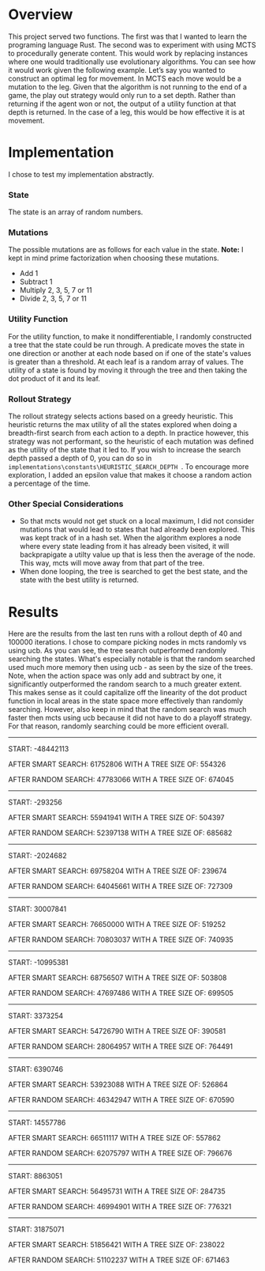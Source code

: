 # Overview
This project served two functions. The first was that I wanted to learn the programing language Rust. The second was  to experiment with using MCTS to procedurally generate content. This would work by replacing instances where one would traditionally use evolutionary algorithms. You can see how it would work given the following example. Let’s say you wanted to construct an optimal leg for movement. In MCTS each move would be a mutation to the leg. Given that the algorithm is not running to the end of a game, the play out strategy would only run to a set depth. Rather than returning if the agent won or not, the output of a utility function at that depth is returned. In the case of a leg, this would be how effective it is at movement.

# Implementation
I chose to test my implementation abstractly. 

### **State**
The state is an array of random numbers.

### **Mutations**
The possible mutations are as follows for each value in the state. **Note:** I kept in mind prime factorization when choosing these mutations.
* Add 1
* Subtract 1
* Multiply 2, 3, 5, 7 or 11
* Divide 2, 3, 5, 7 or 11

### **Utility Function**
For the utility function, to make it nondifferentiable, I randomly constructed a tree that the state could be run through. A predicate moves the state in one direction or another at each node based on if one of the state's values is greater than a threshold. At each leaf is a random array of values. The utility of a state is found by moving it through the tree and then taking the dot product of it and its leaf.

### **Rollout Strategy**
The rollout strategy selects actions based on a greedy heuristic. This heuristic returns the max utility of all the states explored when doing a breadth-first search from each action to a depth. In practice however, this strategy was not performant, so the heuristic of each mutation was defined as the utility of the state that it led to. If you wish to increase the search depth passed a depth of 0, you can do so in `implementations\constants\HEURISTIC_SEARCH_DEPTH `. To encourage more exploration, I added an epsilon value that makes it choose a random action a percentage of the time.

### **Other Special Considerations**
* So that mcts would not get stuck on a local maximum, I did not consider mutations that would lead to states that had already been explored. This was kept track of in a hash set. When the algorithm explores a node where every state leading from it has already been visited, it will backprapigate a utilty value up that is less then the average of the node. This way, mcts will move away from that part of the tree.
* When done looping, the tree is searched to get the best state, and the state with the best utility is returned.

# Results
Here are the results from the last ten runs with a rollout depth of 40 and 100000 iterations. I chose to compare picking nodes in mcts randomly vs using ucb. As you can see, the tree search outperformed randomly searching the states. What's especially notable is that the random searched used much more memory then using ucb - as seen by the size of the trees. Note, when the action space was only add and subtract by one, it significantly outperformed the random search to a much greater extent. This makes sense as it could capitalize off the linearity of the dot product function in local areas in the state space more effectively than randomly searching. However, also keep in mind that the random search was much faster then mcts using ucb because it did not have to do a playoff strategy. For that reason, randomly searching could be more efficient overall.

_______________________________

START: -48442113

AFTER SMART SEARCH: 61752806
WITH A TREE SIZE OF: 554326

AFTER RANDOM SEARCH: 47783066
WITH A TREE SIZE OF: 674045

_______________________________

START: -293256

AFTER SMART SEARCH: 55941941
WITH A TREE SIZE OF: 504397

AFTER RANDOM SEARCH: 52397138
WITH A TREE SIZE OF: 685682

_______________________________

START: -2024682

AFTER SMART SEARCH: 69758204
WITH A TREE SIZE OF: 239674

AFTER RANDOM SEARCH: 64045661
WITH A TREE SIZE OF: 727309

_______________________________

START: 30007841

AFTER SMART SEARCH: 76650000
WITH A TREE SIZE OF: 519252

AFTER RANDOM SEARCH: 70803037
WITH A TREE SIZE OF: 740935

_______________________________

START: -10995381

AFTER SMART SEARCH: 68756507
WITH A TREE SIZE OF: 503808

AFTER RANDOM SEARCH: 47697486
WITH A TREE SIZE OF: 699505

_______________________________

START: 3373254

AFTER SMART SEARCH: 54726790
WITH A TREE SIZE OF: 390581

AFTER RANDOM SEARCH: 28064957
WITH A TREE SIZE OF: 764491

_______________________________

START: 6390746

AFTER SMART SEARCH: 53923088
WITH A TREE SIZE OF: 526864

AFTER RANDOM SEARCH: 46342947
WITH A TREE SIZE OF: 670590

_______________________________

START: 14557786

AFTER SMART SEARCH: 66511117
WITH A TREE SIZE OF: 557862

AFTER RANDOM SEARCH: 62075797
WITH A TREE SIZE OF: 796676

_______________________________

START: 8863051

AFTER SMART SEARCH: 56495731
WITH A TREE SIZE OF: 284735

AFTER RANDOM SEARCH: 46994901
WITH A TREE SIZE OF: 776321

_______________________________

START: 31875071

AFTER SMART SEARCH: 51856421
WITH A TREE SIZE OF: 238022

AFTER RANDOM SEARCH: 51102237
WITH A TREE SIZE OF: 671463

